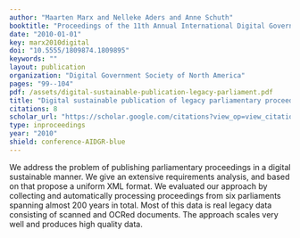 ```yaml
---
author: "Maarten Marx and Nelleke Aders and Anne Schuth"
booktitle: "Proceedings of the 11th Annual International Digital Government Research Conference on Public Administration Online: Challenges and Opportunities"
date: "2010-01-01"
key: marx2010digital
doi: "10.5555/1809874.1809895"
keywords: ""
layout: publication
organization: "Digital Government Society of North America"
pages: "99--104"
pdf: /assets/digital-sustainable-publication-legacy-parliament.pdf
title: "Digital sustainable publication of legacy parliamentary proceedings"
citations: 8
scholar_url: "https://scholar.google.com/citations?view_op=view_citation&hl=en&user=Y3ahb_wAAAAJ&pagesize=100&citation_for_view=Y3ahb_wAAAAJ:2osOgNQ5qMEC"
type: inproceedings
year: "2010"
shield: conference-AIDGR-blue
---
```


We address the problem of publishing parliamentary proceedings in a digital sustainable manner. We give an extensive
requirements analysis, and based on that propose a uniform XML format. We evaluated our approach by collecting and
automatically processing proceedings from six parliaments spanning almost 200 years in total. Most of this data is real
legacy data consisting of scanned and OCRed documents. The approach scales very well and produces high quality data.
